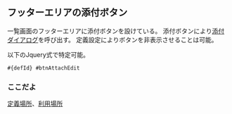 ## フッターエリアの添付ボタン

一覧画面のフッターエリアに添付ボタンを設けている。
添付ボタンにより[添付ダイアログ](part.attachDialog.md)を呼び出す。
定義設定によりボタンを非表示させることは可能。

以下のJquery式で特定可能。
```
#{defId} #btnAttachEdit
```

### ここだよ

[定義場所](https://efwgrp.github.io/ske_image/svg/footer.attachEdit.listPage.def.svg)、[利用場所](https://efwgrp.github.io/ske_image/svg/footer.attachEdit.listPage.svg)
